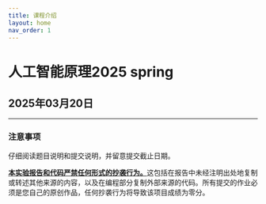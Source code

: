 ```yaml
---
title: 课程介绍
layout: home
nav_order: 1
---
```


# 人工智能原理2025 spring 
## 2025年03月20日  

---


### 注意事项
   仔细阅读题目说明和提交说明，并留意提交截止日期。

   <u>**本实验报告和代码严禁任何形式的抄袭行为。**</u>这包括在报告中未经注明出处地复制或转述其他来源的内容，以及在编程部分复制外部来源的代码。所有提交的作业必须是您自己的原创作品，任何抄袭行为将导致该项目成绩为零分。

